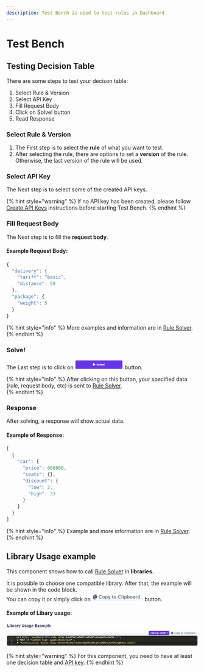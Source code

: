 ```yaml
---
description: Test Bench is used to test rules in Dashboard.
---
```


# Test Bench

## Testing Decision Table

There are some steps to test your decison table:

1. Select Rule & Version
2. Select API Key
3. Fill Request Body
4. Click on  Solve! button
5. Read Response

### Select Rule & Version

1. The First step is to select the **rule** of what you want to test.
2. After selecting the rule, there are options to set a **version** of the rule. Otherwise, the last version of the rule will be used.

### Select API Key

The Next step is to select some of the created API keys.

{% hint style="warning" %}
If no API key has been created, please follow[ Create API Keys](../api/api-keys.md) instructions before starting Test Bench.
{% endhint %}

### Fill Request Body

The Next step is to fill the **request body**.

#### Example Request Body:

```javascript
{
  "delivery": {
    "tariff": "basic",
    "distance": 50
  },
  "package": {
    "weight": 5
  }
}
```

{% hint style="info" %}
More examples and information are in [Rule Solver](../api/rest-api.md).
{% endhint %}

### Solve!

The Last step is to click on ![](../.gitbook/assets/vystrizek.png) button.

{% hint style="info" %}
After clicking on this button, your specified data \(rule, request body, etc\) is sent to [Rule Solver](../api/rest-api.md).         
{% endhint %}

### Response

After solving, a response will show actual data.

#### Example of Response:

```javascript
[
  {
    "car": {
      "price": 666666,
      "seats": {},
      "discount": {
        "low": 2,
        "high": 33
      }
    }
  }
]
```

{% hint style="info" %}
Example and more information are in [Rule Solver](../api/rest-api.md).
{% endhint %}

## Library Usage example

This component shows how to call [Rule Solver](../api/rest-api.md) in **libraries.**

It is possible to choose one compatible library. After that, the example will be shown in the code block.  
You can copy it or simply click on ![](../.gitbook/assets/screenshoteasy-1-%20%281%29.png) button.

#### **Example of Libary usage:**

![](../.gitbook/assets/screenshoteasy%20%281%29.png)

{% hint style="warning" %}
For this component, you need to have at least one decision table and [API key](../api/api-keys.md).
{% endhint %}



